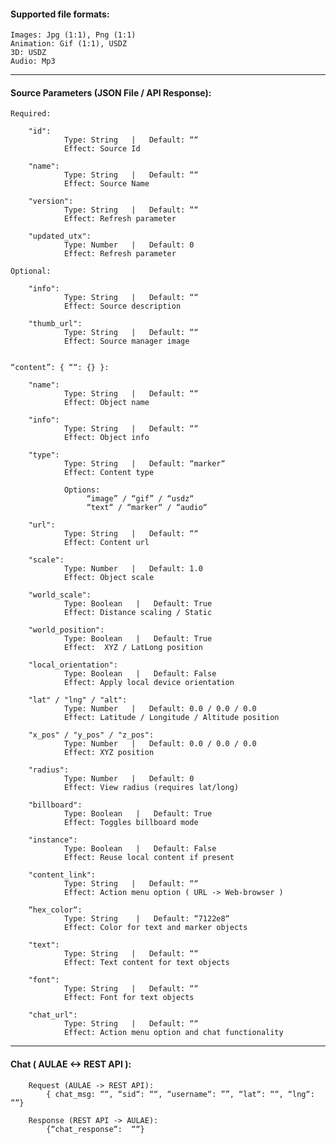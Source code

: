 
#### Supported file formats:
	Images: Jpg (1:1), Png (1:1)
	Animation: Gif (1:1), USDZ
	3D: USDZ
	Audio: Mp3

---

#### Source Parameters  (JSON File / API Response):

	Required:

        "id":
                Type: String   |   Default: ““
                Effect: Source Id

        "name":
                Type: String   |   Default: ““
                Effect: Source Name

        "version":
                Type: String   |   Default: ““
                Effect: Refresh parameter

        "updated_utx":
                Type: Number   |   Default: 0
                Effect: Refresh parameter

	Optional:

        "info":
                Type: String   |   Default: ““
                Effect: Source description

        "thumb_url":
                Type: String   |   Default: ““
                Effect: Source manager image


	“content”: { ““: {} }:

        "name":
                Type: String   |   Default: ““
                Effect: Object name

        "info":
                Type: String   |   Default: ““
                Effect: Object info

        "type":  
                Type: String   |   Default: “marker“
                Effect: Content type

                Options:  
                     “image” / “gif” / “usdz“
                     “text“ / “marker“ / “audio“

        "url":
                Type: String   |   Default: ““
                Effect: Content url

        "scale":
                Type: Number   |   Default: 1.0
                Effect: Object scale

        "world_scale":
                Type: Boolean   |   Default: True
                Effect: Distance scaling / Static

        "world_position":
                Type: Boolean   |   Default: True
                Effect:  XYZ / LatLong position

        "local_orientation":
                Type: Boolean   |   Default: False
                Effect: Apply local device orientation

        "lat" / "lng" / "alt":
                Type: Number   |   Default: 0.0 / 0.0 / 0.0
                Effect: Latitude / Longitude / Altitude position

        "x_pos" / "y_pos" / "z_pos":  
                Type: Number   |   Default: 0.0 / 0.0 / 0.0
                Effect: XYZ position

        "radius":
                Type: Number   |   Default: 0
                Effect: View radius (requires lat/long)

        "billboard":
                Type: Boolean   |   Default: True
                Effect: Toggles billboard mode

        "instance":
                Type: Boolean   |   Default: False
                Effect: Reuse local content if present

        "content_link":
                Type: String   |   Default: ““
                Effect: Action menu option ( URL -> Web-browser )

        “hex_color“:
                Type: String    |   Default: “7122e8“
                Effect: Color for text and marker objects

        "text":
                Type: String   |   Default: ““
                Effect: Text content for text objects

        "font":
                Type: String   |   Default: ““
                Effect: Font for text objects

        "chat_url":
                Type: String   |   Default: ““
                Effect: Action menu option and chat functionality

---

#### Chat  ( AULAE <-> REST API ):

        Request (AULAE -> REST API):
            { chat_msg: ““, “sid“: ““, “username“: ””, “lat“: ““, “lng“: ””}

        Response (REST API -> AULAE):
            {“chat_response“:  ““}
